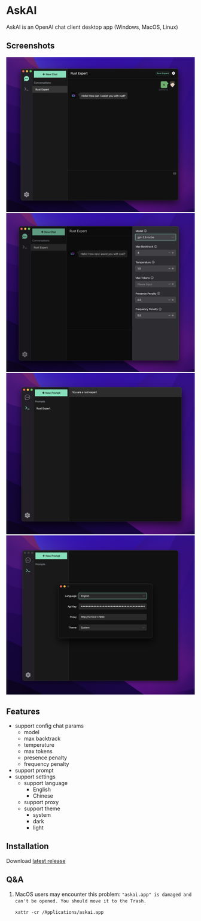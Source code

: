 # AskAI

AskAI is an OpenAI chat client desktop app (Windows, MacOS, Linux)

## Screenshots

![](./assets/chat.png)
![](./assets/chat_setting.png)
![](./assets/prompt.png)
![](./assets/setting.png)

## Features

- support config chat params
    - model
    - max backtrack
    - temperature
    - max tokens
    - presence penalty
    - frequency penalty
- support prompt
- support settings
    - support language
        - English
        - Chinese
    - support proxy
    - support theme
      - system
      - dark
      - light

## Installation

Download [latest release](https://github.com/lisiur/askai/releases)

## Q&A
1.  MacOS users may encounter this problem: `"askai.app" is damaged and can't be opened. You should move it to the Trash.`

    ```shell
    xattr -cr /Applications/askai.app
    ```